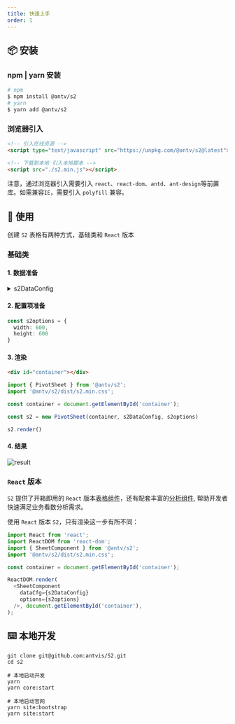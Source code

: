 ```yaml
---
title: 快速上手
order: 1
---
```

## 📦 安装

### npm | yarn 安装

```bash
# npm
$ npm install @antv/s2
# yarn
$ yarn add @antv/s2
```

### 浏览器引入

```html
<!-- 引入在线资源 -->
<script type="text/javascript" src="https://unpkg.com/@antv/s2@latest"></script>

<!-- 下载到本地 引入本地脚本 -->
<script src="./s2.min.js"></script>
```

注意，通过浏览器引入需要引入 `react`、`react-dom`、`antd`、`ant-design`等前置库。如需兼容`IE`，需要引入 `polyfill` 兼容。

## 🔨 使用

创建 `S2` 表格有两种方式，基础类和 `React` 版本

### 基础类

#### 1. 数据准备

<details>
  <summary> s2DataConfig</summary>

```ts
const s2DataConfig = {
  fields: {
    rows: ['province', 'city'],
    columns: ['type'],
    values: ['price'],
  },
  data: [
     {
      province: '浙江',
      city: '杭州',
      type: '笔',
      price: '1',
    },
    {
      province: '浙江',
      city: '杭州',
      type: '纸张',
      price: '2',
    },
    {
      province: '浙江',
      city: '舟山',
      type: '笔',
      price: '17',
    },
    {
      province: '浙江',
      city: '舟山',
      type: '纸张',
      price: '0.5',
    },
    {
      province: '吉林',
      city: '丹东',
      type: '笔',
      price: '8',
    },
    {
      province: '吉林',
      city: '白山',
      type: '笔',
      price: '9',
    },
    {
      province: '吉林',
      city: '丹东',
      type: ' 纸张',
      price: '3',
    },
    {
      province: '吉林',
      city: '白山',
      type: '纸张',
      price: '1',
    },
  ],
};
```

</details>

#### 2. 配置项准备

```ts
const s2options = {
  width: 600,
  height: 600
}
```

#### 3. 渲染

```html
<div id="container"></div>
```

```ts
import { PivotSheet } from '@antv/s2';
import '@antv/s2/dist/s2.min.css';

const container = document.getElementById('container');

const s2 = new PivotSheet(container, s2DataConfig, s2options)

s2.render()
```

#### 4. 结果

![result](https://gw.alipayobjects.com/zos/antfincdn/vCukbtVNvl/616f7ef1-e626-4225-99f8-dc8f6ca630dd.png)

### `React` 版本

`S2` 提供了开箱即用的 `React` 版本[表格组件](/zh/examples/gallery#category-表格组件)，还有配套丰富的[分析组件](/zh/examples/gallery#category-Tooltip), 帮助开发者快速满足业务看数分析需求。

使用 `React` 版本 `S2`，只有渲染这一步有所不同：

```ts
import React from 'react';
import ReactDOM from 'react-dom';
import { SheetComponent } from '@antv/s2';
import '@antv/s2/dist/s2.min.css';

const container = document.getElementById('container');

ReactDOM.render(
  <SheetComponent
    dataCfg={s2DataConfig}
    options={s2options}
  />, document.getElementById('container'),
);

```

## ⌨️ 本地开发

```shell
git clone git@github.com:antvis/S2.git
cd s2

# 本地启动开发
yarn
yarn core:start

# 本地启动官网
yarn site:bootstrap
yarn site:start
```
